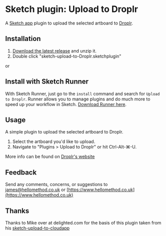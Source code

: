 Sketch plugin: Upload to Droplr
=================

A [Sketch app](https://www.sketchapp.com) plugin to upload the selected artboard to [Droplr](https://droplr.com/).

## Installation

1. [Download the latest release](https://github.com/jimboroberts/sketch-upload-to-droplr/releases/latest) and unzip it.
2. Double click "sketch-upload-to-Droplr.sketchplugin"

or 

## Install with Sketch Runner
With Sketch Runner, just go to the `install` command and search for `Upload to Droplr`. Runner allows you to manage plugins and do much more to speed up your workflow in Sketch. [Download Runner here](http://www.sketchrunner.com).


## Usage

A simple plugin to upload the selected artboard to Droplr.

1. Select the artboard you'd like to upload.
2. Navigate to "Plugins > Upload to Droplr" or hit Ctrl-Alt-⌘-U.

More info can be found on [Droplr's website](https://droplr.com/integrations/sketch/)

## Feedback

Send any comments, concerns, or suggestions to [james@hellomethod.co.uk](mailto:james@hellomethod.co.uk) or [https://www.hellomethod.co.uk](https://www.hellomethod.co.uk)

## Thanks

Thanks to Mike over at delighted.com for the basis of this plugin taken from his [sketch-upload-to-cloudapp](https://github.com/delighted/sketch-upload-to-cloudapp)
